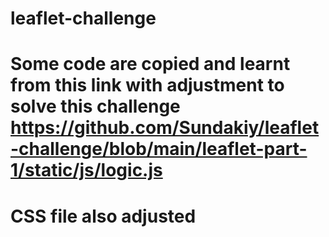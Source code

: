 # leaflet-challenge
# Some code are copied and learnt from this link with adjustment to solve this challenge https://github.com/Sundakiy/leaflet-challenge/blob/main/leaflet-part-1/static/js/logic.js 
# CSS file also adjusted